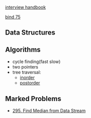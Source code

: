 [interview handbook](https://www.techinterviewhandbook.org/best-practice-questions/)

[bind 75](https://leetcode.com/discuss/general-discussion/460599/blind-75-leetcode-questions)

## Data Structures

## Algorithms

- cycle finding(fast slow)
- two pointers
- tree traversal:
  - [inorder](https://www.geeksforgeeks.org/inorder-tree-traversal-without-recursion/)
  - [postorder](https://www.geeksforgeeks.org/iterative-postorder-traversal-using-stack/)

## Marked Problems

- [295. Find Median from Data Stream](https://leetcode.com/problems/find-median-from-data-stream/)
